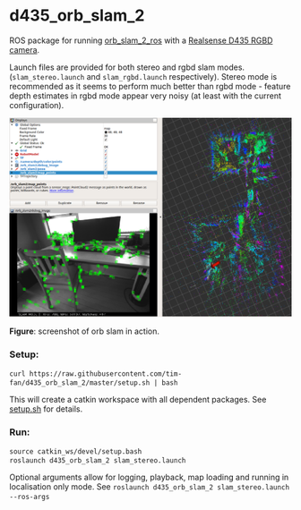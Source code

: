 # d435_orb_slam_2

ROS package for running [orb_slam_2_ros](https://github.com/appliedAI-Initiative/orb_slam_2_ros) with a [Realsense D435 RGBD camera](https://www.intelrealsense.com/depth-camera-d435/s).

Launch files are provided for both stereo and rgbd slam modes. (`slam_stereo.launch` and `slam_rgbd.launch` respectively). 
Stereo mode is recommended as it seems to perform much better than rgbd mode - feature depth estimates in rgbd mode appear very noisy (at least with the current configuration).

![screenshot](./doc/slam_screenshot.png)

**Figure**: screenshot of orb slam in action.

### Setup:
```{bash}
curl https://raw.githubusercontent.com/tim-fan/d435_orb_slam_2/master/setup.sh | bash
```
This will create a catkin workspace with all dependent packages. See [setup.sh](setup.sh) for details.

### Run:
```
source catkin_ws/devel/setup.bash
roslaunch d435_orb_slam_2 slam_stereo.launch
```

Optional arguments allow for logging, playback, map loading and running in localisation only mode.
See `roslaunch d435_orb_slam_2 slam_stereo.launch --ros-args` 